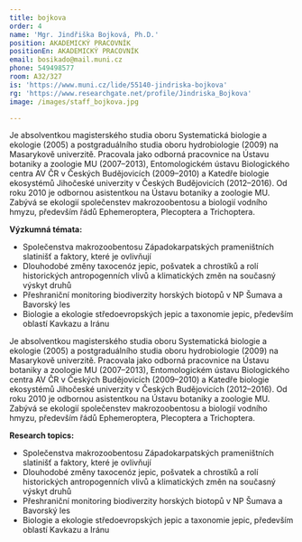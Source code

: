 ```yaml
---
title: bojkova
order: 4
name: 'Mgr. Jindřiška Bojková, Ph.D.'
position: AKADEMICKÝ PRACOVNÍK
positionEn: AKADEMICKÝ PRACOVNÍK
email: bosikado@mail.muni.cz
phone: 549498577
room: A32/327
is: 'https://www.muni.cz/lide/55140-jindriska-bojkova'
rg: 'https://www.researchgate.net/profile/Jindriska_Bojkova'
image: /images/staff_bojkova.jpg

---
```

<div class="cz">
Je absolventkou magisterského studia oboru Systematická biologie a ekologie (2005) a postgraduálního studia oboru hydrobiologie (2009) na Masarykově univerzitě. Pracovala jako odborná pracovnice na Ústavu botaniky a zoologie MU (2007–2013), Entomologickém ústavu Biologického centra AV ČR v Českých Budějovicích (2009–2010) a Katedře biologie ekosystémů Jihočeské univerzity v Českých Budějovicích (2012–2016). Od roku 2010 je odbornou asistentkou na
Ústavu botaniky a zoologie MU. Zabývá se ekologií společenstev makrozoobentosu a biologií vodního hmyzu, především řádů Ephemeroptera, Plecoptera a Trichoptera.

**Výzkumná témata:**

* Společenstva makrozoobentosu Západokarpatských prameništních slatinišť a faktory, které je
  ovlivňují
* Dlouhodobé změny taxocenóz jepic, pošvatek a chrostíků a rolí historických antropogenních
  vlivů a klimatických změn na současný výskyt druhů
* Přeshraniční monitoring biodiverzity horských biotopů v NP Šumava a Bavorský les
* Biologie a ekologie středoevropských jepic a taxonomie jepic, především oblastí Kavkazu a
  Iránu
</div>

<div class="en">
Je absolventkou magisterského studia oboru Systematická biologie a ekologie (2005) a postgraduálního studia oboru hydrobiologie (2009) na Masarykově univerzitě. Pracovala jako odborná pracovnice na Ústavu botaniky a zoologie MU (2007–2013), Entomologickém ústavu Biologického centra AV ČR v Českých Budějovicích (2009–2010) a Katedře biologie ekosystémů Jihočeské univerzity v Českých Budějovicích (2012–2016). Od roku 2010 je odbornou asistentkou na
Ústavu botaniky a zoologie MU. Zabývá se ekologií společenstev makrozoobentosu a biologií vodního hmyzu, především řádů Ephemeroptera, Plecoptera a Trichoptera.

**Research topics:**

* Společenstva makrozoobentosu Západokarpatských prameništních slatinišť a faktory, které je
  ovlivňují
* Dlouhodobé změny taxocenóz jepic, pošvatek a chrostíků a rolí historických antropogenních
  vlivů a klimatických změn na současný výskyt druhů
* Přeshraniční monitoring biodiverzity horských biotopů v NP Šumava a Bavorský les
* Biologie a ekologie středoevropských jepic a taxonomie jepic, především oblastí Kavkazu a
  Iránu
</div>